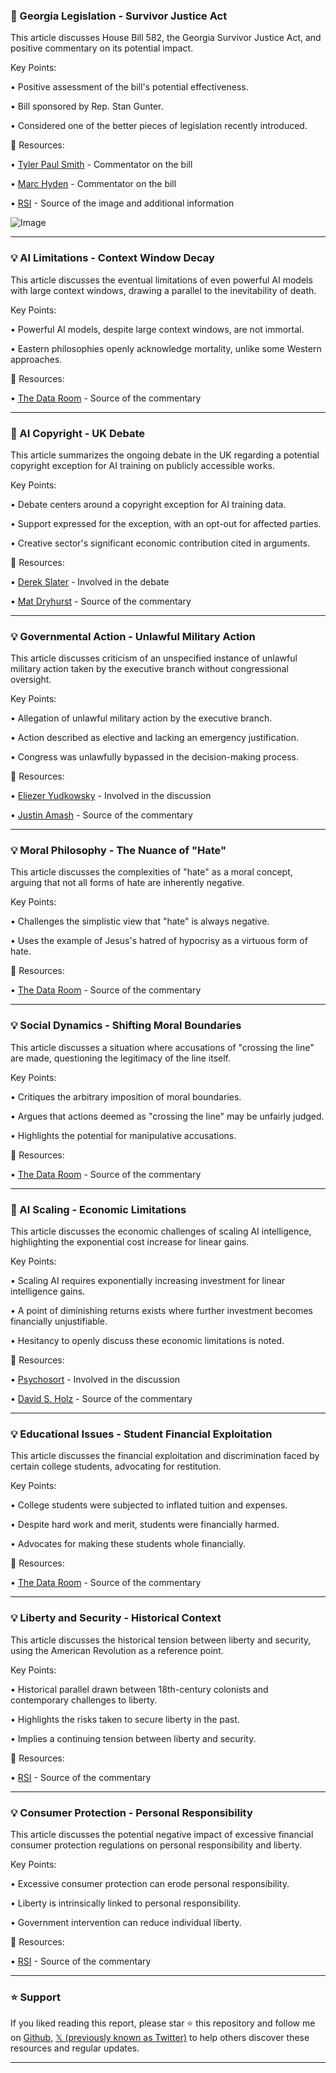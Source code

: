 ### 🤖 Georgia Legislation - Survivor Justice Act

This article discusses House Bill 582, the Georgia Survivor Justice Act, and positive commentary on its potential impact.

Key Points:

•  Positive assessment of the bill's potential effectiveness.


•  Bill sponsored by Rep. Stan Gunter.


•  Considered one of the better pieces of legislation recently introduced.



🔗 Resources:

• [Tyler Paul Smith](https://x.com/TylerPaulSmith) - Commentator on the bill

• [Marc Hyden](https://x.com/Marc_Hyden) - Commentator on the bill

• [RSI](https://x.com/RSI/status/1904288887461031955) - Source of the image and additional information

![Image](https://pbs.twimg.com/media/Gm1kpqRaoAAS7TD?format=png&name=small)


---

### 💡 AI Limitations - Context Window Decay

This article discusses the eventual limitations of even powerful AI models with large context windows, drawing a parallel to the inevitability of death.

Key Points:

•  Powerful AI models, despite large context windows, are not immortal.

•  Eastern philosophies openly acknowledge mortality, unlike some Western approaches.



🔗 Resources:

• [The Data Room](https://x.com/thedataroom/status/1904283612553613546) - Source of the commentary


---

### 🤖 AI Copyright - UK Debate

This article summarizes the ongoing debate in the UK regarding a potential copyright exception for AI training on publicly accessible works.

Key Points:

•  Debate centers around a copyright exception for AI training data.

•  Support expressed for the exception, with an opt-out for affected parties.


•  Creative sector's significant economic contribution cited in arguments.


🔗 Resources:

• [Derek Slater](https://x.com/derekslater) - Involved in the debate

• [Mat Dryhurst](https://x.com/matdryhurst/status/1904239971352871039) - Source of the commentary


---

### 💡 Governmental Action - Unlawful Military Action

This article discusses criticism of an unspecified instance of unlawful military action taken by the executive branch without congressional oversight.


Key Points:

•  Allegation of unlawful military action by the executive branch.


•  Action described as elective and lacking an emergency justification.


•  Congress was unlawfully bypassed in the decision-making process.



🔗 Resources:

• [Eliezer Yudkowsky](https://x.com/ESYudkowsky) - Involved in the discussion

• [Justin Amash](https://x.com/justinamash/status/1904230513478398105) - Source of the commentary


---

### 💡 Moral Philosophy - The Nuance of "Hate"

This article discusses the complexities of "hate" as a moral concept, arguing that not all forms of hate are inherently negative.

Key Points:

•  Challenges the simplistic view that "hate" is always negative.

•  Uses the example of Jesus's hatred of hypocrisy as a virtuous form of hate.



🔗 Resources:

• [The Data Room](https://x.com/thedataroom/status/1904241225382981658) - Source of the commentary


---

### 💡 Social Dynamics - Shifting Moral Boundaries

This article discusses a situation where accusations of "crossing the line" are made, questioning the legitimacy of the line itself.


Key Points:

•  Critiques the arbitrary imposition of moral boundaries.

•  Argues that actions deemed as "crossing the line" may be unfairly judged.


•  Highlights the potential for manipulative accusations.



🔗 Resources:

• [The Data Room](https://x.com/thedataroom/status/1904240562099896572) - Source of the commentary


---

### 🤖 AI Scaling - Economic Limitations

This article discusses the economic challenges of scaling AI intelligence, highlighting the exponential cost increase for linear gains.

Key Points:

•  Scaling AI requires exponentially increasing investment for linear intelligence gains.

•  A point of diminishing returns exists where further investment becomes financially unjustifiable.


•  Hesitancy to openly discuss these economic limitations is noted.



🔗 Resources:

• [Psychosort](https://x.com/psychosort) - Involved in the discussion

• [David S. Holz](https://x.com/DavidSHolz/status/1904173845998882984) - Source of the commentary


---

### 💡 Educational Issues - Student Financial Exploitation

This article discusses the financial exploitation and discrimination faced by certain college students, advocating for restitution.

Key Points:

•  College students were subjected to inflated tuition and expenses.

•  Despite hard work and merit, students were financially harmed.

•  Advocates for making these students whole financially.


🔗 Resources:

• [The Data Room](https://x.com/thedataroom/status/1904072584511246590) - Source of the commentary


---

### 💡 Liberty and Security - Historical Context

This article discusses the historical tension between liberty and security, using the American Revolution as a reference point.

Key Points:

•  Historical parallel drawn between 18th-century colonists and contemporary challenges to liberty.


•  Highlights the risks taken to secure liberty in the past.


•  Implies a continuing tension between liberty and security.


🔗 Resources:

• [RSI](https://x.com/RSI/status/1903913116922249482) - Source of the commentary


---

### 💡 Consumer Protection - Personal Responsibility

This article discusses the potential negative impact of excessive financial consumer protection regulations on personal responsibility and liberty.

Key Points:

•  Excessive consumer protection can erode personal responsibility.

•  Liberty is intrinsically linked to personal responsibility.


•  Government intervention can reduce individual liberty.



🔗 Resources:

• [RSI](https://x.com/RSI/status/1903846498158211385) - Source of the commentary


---

### ⭐️ Support

If you liked reading this report, please star ⭐️ this repository and follow me on [Github](https://github.com/Drix10), [𝕏 (previously known as Twitter)](https://x.com/DRIX_10_) to help others discover these resources and regular updates.

---